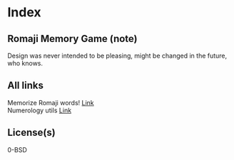 # Index
## Romaji Memory Game (note)
Design was never intended to be pleasing, might be changed in the future, who knows.<br>
## All links
Memorize Romaji words! [Link](https://slowsient.github.io/romaji)<br>
Numerology utils [Link](https://slowsient.github.io/numero)<br>
## License(s)
0-BSD<br>
